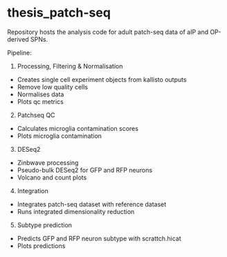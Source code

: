 # thesis_patch-seq
Repository hosts the analysis code for adult patch-seq data of aIP and OP-derived SPNs.

Pipeline:

  1. Processing, Filtering & Normalisation
  - Creates single cell experiment objects from kallisto outputs
  - Remove low quality cells
  - Normalises data
  - Plots qc metrics

  2. Patchseq QC
   - Calculates microglia contamination scores
   - Plots microglia contamination

  3. DESeq2
   - Zinbwave processing
   - Pseudo-bulk DESeq2 for GFP and RFP neurons
   - Volcano and count plots

  4. Integration
   - Integrates patch-seq dataset with reference dataset
   - Runs integrated dimensionality reduction

  5. Subtype prediction
   - Predicts GFP and RFP neuron subtype with scrattch.hicat
   - Plots predictions
